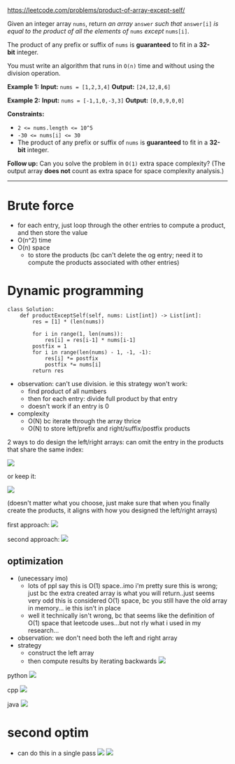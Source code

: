 https://leetcode.com/problems/product-of-array-except-self/

Given an integer array `nums`, return _an array_ `answer` _such that_ `answer[i]` _is equal to the product of all the elements of_ `nums` _except_ `nums[i]`.

The product of any prefix or suffix of `nums` is **guaranteed** to fit in a **32-bit** integer.

You must write an algorithm that runs in `O(n)` time and without using the division operation.

**Example 1:**
**Input:** `nums = [1,2,3,4]`
**Output:** `[24,12,8,6]`

**Example 2:**
**Input:** `nums = [-1,1,0,-3,3]`
**Output:** `[0,0,9,0,0]`

**Constraints:**
- `2 <= nums.length <= 10^5`
- `-30 <= nums[i] <= 30`
- The product of any prefix or suffix of `nums` is **guaranteed** to fit in a **32-bit** integer.

**Follow up:** Can you solve the problem in `O(1)` extra space complexity? (The output array **does not** count as extra space for space complexity analysis.)


---

# Brute force

- for each entry, just loop through the other entries to compute a product, and then store the value
- O(n^2) time
- O(n) space
	- to store the products (bc can't delete the og entry; need it to compute the products associated with other entries)




# Dynamic programming
```
class Solution:
    def productExceptSelf(self, nums: List[int]) -> List[int]:
        res = [1] * (len(nums))

        for i in range(1, len(nums)):
            res[i] = res[i-1] * nums[i-1]
        postfix = 1
        for i in range(len(nums) - 1, -1, -1):
            res[i] *= postfix
            postfix *= nums[i]
        return res
```

- observation: can't use division. ie this strategy won't work:
	- find product of all numbers
	- then for each entry: divide full product by that entry
	- doesn't work if an entry is 0
- complexity
	- O(N) bc iterate through the array thrice
	- O(N) to store left/prefix and right/suffix/postfix products







2 ways to do design the left/right arrays: can omit the entry in the products that share the same index:

 ![](../../!assets/attachments/Pasted%20image%2020240224094658.png)

or keep it:

![](../../!assets/attachments/Pasted%20image%2020240224105533.png)

(doesn't matter what you choose, just make sure that when you finally create the products, it aligns with how you designed the left/right arrays)

first approach:
![](../../!assets/attachments/Pasted%20image%2020240224110541.png)


second approach:
![](../../!assets/attachments/Pasted%20image%2020240224105457.png)


## optimization
- (unecessary imo)
	- lots of ppl say this is O(1) space..imo i'm pretty sure this is wrong; just bc the extra created array is what you will return..just seems very odd this is considered O(1) space, bc you still have the old array in memory... ie this isn't in place
	- well it technically isn't wrong, bc that seems like the definition of O(1) space that leetcode uses...but not rly what i used in my research...
 - observation: we don't need both the left and right array
- strategy
	- construct the left array
	- then compute results by iterating backwards
![](../../!assets/attachments/Pasted%20image%2020240224111123.png)

python
![](../../!assets/attachments/Pasted%20image%2020240224111214.png)

cpp
![](../../!assets/attachments/Pasted%20image%2020240224110806.png)

java
![](../../!assets/attachments/Pasted%20image%2020240224110951.png)






# second optim
- can do this in a single pass
![](../../!assets/attachments/Pasted%20image%2020240224111237.png)
![](../../!assets/attachments/Pasted%20image%2020240224111246.png)





